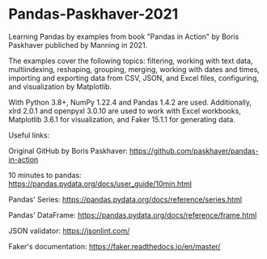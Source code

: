 # Pandas-Paskhaver-2021

Learning Pandas by examples from book "Pandas in Action" by Boris Paskhaver publiched by Manning in 2021.

The examples cover the following topics: filtering, working with text data, multiindexing, reshaping, grouping, merging, working with dates and times, importing and exporting data from CSV, JSON, and Excel files, configuring, and visualization by Matplotlib.

With Python 3.8+, NumPy 1.22.4 and Pandas 1.4.2 are used. Additionally, xlrd 2.0.1 and openpyxl 3.0.10 are used to work with Excel workbooks, Matplotlib 3.6.1 for visualization, and Faker 15.1.1 for generating data. 

Useful links:

Original GitHub by Boris Paskhaver:
https://github.com/paskhaver/pandas-in-action

10 minutes to pandas:
https://pandas.pydata.org/docs/user_guide/10min.html

Pandas' Series: 
https://pandas.pydata.org/docs/reference/series.html

Pandas' DataFrame:
https://pandas.pydata.org/docs/reference/frame.html

JSON validator:
https://jsonlint.com/

Faker's documentation:
https://faker.readthedocs.io/en/master/
